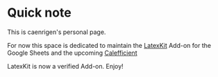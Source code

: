 # Quick note
This is caenrigen's personal page.

For now this space is dedicated to maintain the [LatexKit] Add-on for the Google Sheets and the upcoming [Calefficient]

LatexKit is now a verified Add-on. Enjoy!

[LatexKit]: http://caenrigen.tech/LatexKit/
[Calefficient]: http://caenrigen.tech/Calefficient/
